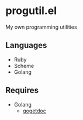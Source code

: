 # progutil.el

My own programming utilities

## Languages

- Ruby
- Scheme
- Golang

## Requires

- Golang
  - [gogetdoc](https://github.com/zmb3/gogetdoc)

